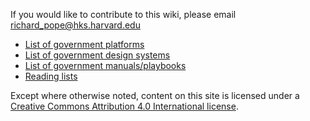 <!-- TITLE: Welcome to the Platform Land Wiki -->
<!-- SUBTITLE: Somthing-->

If you would like to contribute to this wiki, please email [richard_pope@hks.harvard.edu](mailto:richard_pope@hks.harvard.edu)

* [List of government platforms](government-platforms)
* [List of government design systems](government-design-systems)
* [List of government manuals/playbooks](government-manuals-and-playbooks)
* [Reading lists](reading-lists)


Except where otherwise noted, content on this site is licensed under a [Creative Commons Attribution 4.0 International license](https://creativecommons.org/licenses/by-nc/4.0/).